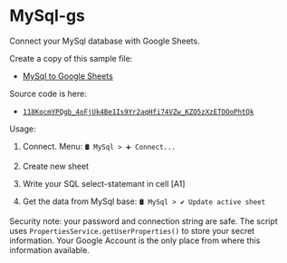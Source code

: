 # MySql-gs
Connect your MySql database with Google Sheets.

Create a copy of this sample file:

 - [MySql to Google Sheets](https://docs.google.com/spreadsheets/d/1h_XtVjxl0Kf90cIDjzoz_4gWBiSUOX-yUvTJiKGvoEI/copy)

Source code is here:

 - [`118KocmYPQgb_4oFjUk4Be1Is9Yr2aqHfi74VZw_KZO5zXzETOOoPhtQk`](https://script.google.com/u/0/home/projects/118KocmYPQgb_4oFjUk4Be1Is9Yr2aqHfi74VZw_KZO5zXzETOOoPhtQk/edit)


Usage:

1. Connect. Menu:  `🛢️ MySql > ➕ Connect...`

2. Create new sheet

3. Write your SQL  select-statemant in cell [A1]

4. Get the data from MySql base: `🛢️ MySql > ✔️ Update active sheet`

Security note: your password and connection string are safe. The script uses `PropertiesService.getUserProperties()` to store your secret information. Your Google Account is the only place from where this information available.
